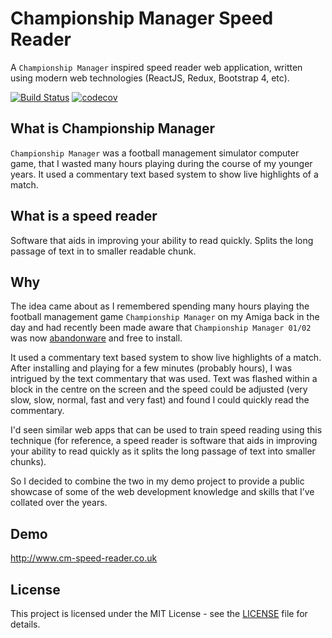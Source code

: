 # Championship Manager Speed Reader

A `Championship Manager` inspired speed reader web application, written using modern web technologies (ReactJS, Redux, Bootstrap 4, etc).

[![Build Status](https://travis-ci.org/deadlybyte/cm-speed-reader.svg?branch=master)](https://travis-ci.org/deadlybyte/cm-speed-reader)
[![codecov](https://codecov.io/gh/deadlybyte/cm-speed-reader/branch/master/graph/badge.svg)](https://codecov.io/gh/deadlybyte/cm-speed-reader)

## What is Championship Manager

`Championship Manager` was a football management simulator computer game, that I wasted many hours playing during the course of my younger years. It used a commentary text based system to show live highlights of a match.

## What is a speed reader

Software that aids in improving your ability to read quickly. Splits the long passage of text in to smaller readable chunk.

## Why

The idea came about as I remembered spending many hours playing the football management game `Championship Manager` on my Amiga back in the day and had recently been made aware that `Championship Manager 01/02` was now [abandonware]( https://www.fmscout.com/a-championship-manager-0102-free-download.html) and free to install.

It used a commentary text based system to show live highlights of a match. After installing and playing for a few minutes (probably hours), I was intrigued by the text commentary that was used. Text was flashed within a block in the centre on the screen and the speed could be adjusted (very slow, slow, normal, fast and very fast) and found I could quickly read the commentary.

I'd seen similar web apps that can be used to train speed reading using this technique (for reference, a speed reader is software that aids in improving your ability to read quickly as it splits the long passage of text into smaller chunks).

So I decided to combine the two in my demo project to provide a public showcase of some of the web development knowledge and skills that I’ve collated over the years.

## Demo

http://www.cm-speed-reader.co.uk

## License

This project is licensed under the MIT License - see the [LICENSE](LICENSE) file for details.
